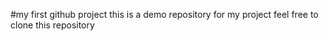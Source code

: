 #my first github project
this is a demo repository for my project
feel free to clone this repository
